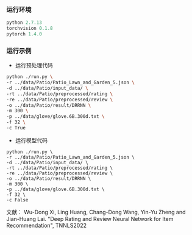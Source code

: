 
### 运行环境

```python
python 2.7.13
torchvision 0.1.8
pytorch 1.4.0
```

### 运行示例

- 运行预处理代码

```sh
python ./run.py \
-r ../data/Patio/Patio_Lawn_and_Garden_5.json \
-d ../data/Patio/input_data/ \
-rt ../data/Patio/preprocessed/rating \
-re ../data/Patio/preprocessed/review \
-o ../data/Patio/result/DRRNN \
-m 300 \
-p ../data/glove/glove.6B.300d.txt \
-f 32 \
-c True
```

- 运行模型代码

```
python ./run.py \
-r ../data/Patio/Patio_Lawn_and_Garden_5.json \
-d ../data/Patio/input_data/ \
-rt ../data/Patio/preprocessed/rating \
-re ../data/Patio/preprocessed/review \
-o ../data/Patio/result/DRRNN \
-m 300 \
-p ../data/glove/glove.6B.300d.txt \
-f 32 \
-c False
```

文献：
Wu-Dong Xi, Ling Huang, Chang-Dong Wang, Yin-Yu Zheng and Jian-Huang Lai. "Deep Rating and Review Neural Network for Item Recommendation", TNNLS2022

